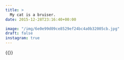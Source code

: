 ```yaml
---
title: >
  My cat is a bruiser.
date: 2015-12-28T23:16:40+00:00

image: "/img/6e0e99d09ce8529ef24bc4a0b32005cb.jpg"
draft: false
instagram: true
---
```


{{<photo src="/img/6e0e99d09ce8529ef24bc4a0b32005cb.jpg">}}
